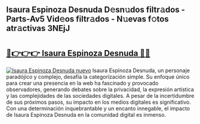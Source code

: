 ## Isaura Espinoza Desnuda D𝚎sn𝚞dos filtr𝚊dos - Parts-Av5 Vid𝚎os filtr𝚊dos - N𝚞evas f𝚘tos atr𝚊ctivas 3NEjJ

# <h2><a href="http://mb5i51.tromn.icu/?c=Isaura+Espinoza+Desnuda">🔗👉👉👉 Isaura Espinoza Desnuda 🔗🔗</a></h2>

[![Isaura Espinoza Desnuda nuevo](https://i.imgur.com/pEAQMta.gif)](http://mb5i51.tromn.icu/?c=Isaura+Espinoza+Desnuda)
Isaura Espinoza Desnuda, un personaje paradójico y complejo, desafía la categorización simple. Su enfoque único para crear una presencia en la web ha fascinado y provocado observadores, generando debates sobre la privacidad, la expresión artística y las complejidades de las sociedades digitales. A pesar de la incertidumbre de sus próximos pasos, su impacto en los medios digitales es significativo. Con una determinación inquebrantable y un encanto innegable, el impacto de Isaura Espinoza Desnuda en la comunidad digital es inmenso.
